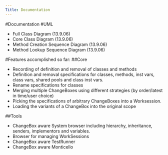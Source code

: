 ```yaml
---
Title: Documentation
---
```

#Documentation
#UML

-  Full Class Diagram (13.9.06)
-  Core Class Diagram (13.9.06)
-  Method Creation Sequence Diagram (13.9.06)
-  Method Lookup Sequence Diagram (13.9.06)

#Features accomplished so far:
##Core

-  Recording of definition and removal of classes and methods
-  Definition and removal specifications for classes, methods, inst vars, class vars, shared pools and class inst vars.
-  Rename specifications for classes
-  Merging multiple ChangeBoxes using different strategies (by order/latest in time/user choice)
-  Picking the specifications of arbitrary ChangeBoxes into a Worksession.
-  Loading the variants of a ChangeBox into the original scope

##Tools

-  ChangeBox aware System browser including hierarchy, inheritance, senders, implementors and variables.
-  Browser for managing WorkSessions
-  ChangeBox aware TestRunner
-  ChangeBox aware Monticello
